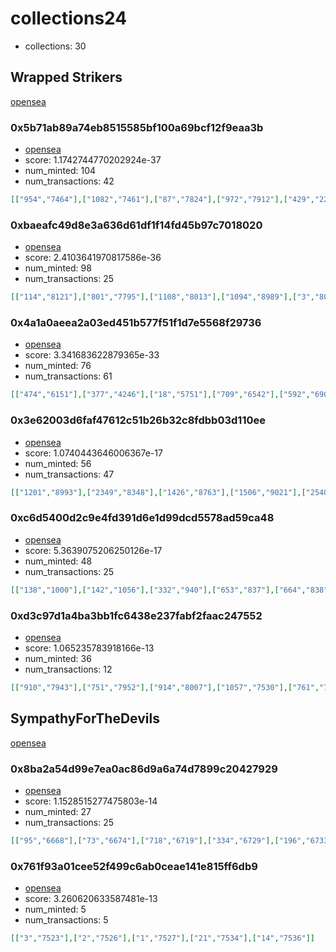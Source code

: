 
# collections24
- collections: 30

## Wrapped Strikers
[opensea](https://opensea.io/collection/wrapped-strikers)
### 0x5b71ab89a74eb8515585bf100a69bcf12f9eaa3b
- [opensea](https://opensea.io/0x5b71ab89a74eb8515585bf100a69bcf12f9eaa3b)
- score: 1.1742744770202924e-37
- num_minted: 104
- num_transactions: 42
``` json
[["954","7464"],["1082","7461"],["87","7824"],["972","7912"],["429","2278"],["822","7517"],["680","7310"],["918","7924"],["939","7496"],["1212","7475"],["834","7456"],["983","7452"],["1071","7451"],["938","7258"],["973","7520"],["1070","7934"],["866","7936"],["911","7913"],["840","7514"],["853","2211"],["935","2212"],["964","7241"],["946","7268"],["1215","7471"],["816","7500"],["1101","7505"],["1004","7506"],["1016","7508"],["852","7480"],["959","7507"],["1025","7922"],["368","193"],["856","7259"],["863","7309"],["1099","7308"],["1093","7441"],["1080","7481"],["1037","7443"],["846","7450"],["926","7493"],["1020","7497"],["826","7478"]]
```


### 0xbaeafc49d8e3a636d61df1f14fd45b97c7018020
- [opensea](https://opensea.io/0xbaeafc49d8e3a636d61df1f14fd45b97c7018020)
- score: 2.4103641970817586e-36
- num_minted: 98
- num_transactions: 25
``` json
[["114","8121"],["801","7795"],["1108","8013"],["1094","8989"],["3","8088"],["559","7718"],["206","8159"],["1","7794"],["598","8751"],["936","7826"],["459","8572"],["827","7834"],["901","7837"],["715","8003"],["1072","7841"],["28","7999"],["98","8011"],["26","8151"],["292","8345"],["560","7222"],["15","9063"],["880","9061"],["650","9044"],["198","8541"],["1231","8991"]]
```


### 0x4a1a0aeea2a03ed451b577f51f1d7e5568f29736
- [opensea](https://opensea.io/0x4a1a0aeea2a03ed451b577f51f1d7e5568f29736)
- score: 3.341683622879365e-33
- num_minted: 76
- num_transactions: 61
``` json
[["474","6151"],["377","4246"],["18","5751"],["709","6542"],["592","6903"],["269","6534"],["748","6952"],["622","6708"],["693","6928"],["628","6658"],["695","6940"],["508","6513"],["845","7002"],["445","6660"],["661","6939"],["470","6949"],["318","6958"],["1091","7033"],["564","6902"],["298","6964"],["435","6150"],["666","6936"],["476","6304"],["571","7039"],["422","6514"],["814","7028"],["788","6541"],["928","7034"],["588","6947"],["417","5961"],["420","6309"],["740","7029"],["707","6927"],["29","4594"],["7","4803"],["372","5229"],["376","6186"],["382","5972"],["371","6306"],["109","6397"],["80","6399"],["373","6706"],["391","6807"],["4","6620"],["224","6619"],["205","6618"],["378","7037"],["556","6540"],["40","6610"],["108","6611"],["384","5742"],["330","4210"],["243","5745"],["557","6307"],["527","5971"],["258","6942"],["284","6149"],["257","4253"],["590","4247"],["452","5962"],["552","5741"]]
```


### 0x3e62003d6faf47612c51b26b32c8fdbb03d110ee
- [opensea](https://opensea.io/0x3e62003d6faf47612c51b26b32c8fdbb03d110ee)
- score: 1.0740443646006367e-17
- num_minted: 56
- num_transactions: 47
``` json
[["1201","8993"],["2349","8348"],["1426","8763"],["1506","9021"],["2540","9045"],["1946","8750"],["1991","8139"],["239","9024"],["303","8534"],["407","8546"],["430","9068"],["45","8861"],["544","9058"],["400","9048"],["478","8764"],["919","8995"],["1229","9050"],["1205","9051"],["451","8752"],["467","8749"],["222","8147"],["149","8762"],["130","9023"],["464","8334"],["639","8555"],["687","8553"],["506","9059"],["208","8083"],["676","8141"],["611","8165"],["167","8155"],["71","8887"],["600","7544"],["12","6990"],["20","5718"],["627","7365"],["623","7366"],["88","8897"],["84","7550"],["728","7367"],["542","7369"],["219","5717"],["603","6544"],["594","6545"],["609","7719"],["489","7886"],["62","5874"]]
```


### 0xc6d5400d2c9e4fd391d6e1d99dcd5578ad59ca48
- [opensea](https://opensea.io/0xc6d5400d2c9e4fd391d6e1d99dcd5578ad59ca48)
- score: 5.3639075206250126e-17
- num_minted: 48
- num_transactions: 25
``` json
[["138","1000"],["142","1056"],["332","940"],["653","837"],["664","838"],["991","843"],["1272","848"],["1195","976"],["961","977"],["365","975"],["730","814"],["802","824"],["948","825"],["905","2097"],["803","983"],["1172","842"],["1177","979"],["1173","978"],["701","4712"],["772","928"],["364","947"],["672","929"],["907","840"],["671","934"],["752","933"]]
```


### 0xd3c97d1a4ba3bb1fc6438e237fabf2faac247552
- [opensea](https://opensea.io/0xd3c97d1a4ba3bb1fc6438e237fabf2faac247552)
- score: 1.065235783918166e-13
- num_minted: 36
- num_transactions: 12
``` json
[["910","7943"],["751","7952"],["914","8007"],["1057","7530"],["761","7958"],["793","8005"],["715","8003"],["981","8012"],["1264","7977"],["28","7999"],["873","7986"],["742","7991"]]
```


## SympathyForTheDevils
[opensea](https://opensea.io/collection/sympathyforthedevils)
### 0x8ba2a54d99e7ea0ac86d9a6a74d7899c20427929
- [opensea](https://opensea.io/0x8ba2a54d99e7ea0ac86d9a6a74d7899c20427929)
- score: 1.1528515277475803e-14
- num_minted: 27
- num_transactions: 25
``` json
[["95","6668"],["73","6674"],["718","6719"],["334","6729"],["196","6733"],["132","6751"],["40","6759"],["32","6764"],["57","6770"],["150","6830"],["3835","6833"],["605","7144"],["47","7146"],["506","7147"],["337","7149"],["950","7151"],["3389","7157"],["53","7159"],["16","7160"],["24","7161"],["33","7198"],["1039","7469"],["261","7470"],["4","7516"],["439","7517"]]
```


### 0x761f93a01cee52f499c6ab0ceae141e815ff6db9
- [opensea](https://opensea.io/0x761f93a01cee52f499c6ab0ceae141e815ff6db9)
- score: 3.260620633587481e-13
- num_minted: 5
- num_transactions: 5
``` json
[["3","7523"],["2","7526"],["1","7527"],["21","7534"],["14","7536"]]
```

